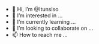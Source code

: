 - 👋 Hi, I’m @Itunslso
- 👀 I’m interested in ...
- 🌱 I’m currently learning ...
- 💞️ I’m looking to collaborate on ...
- 📫 How to reach me ...

<!---
Itunslso/Itunslso is a ✨ special ✨ repository because its `README.md` (this file) appears on your GitHub profile.
You can click the Preview link to take a look at your changes.
--->
